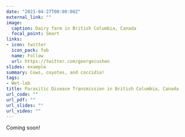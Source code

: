 ```yaml
---
date: "2021-04-27T00:00:00Z"
external_link: ""
image:
  caption: Dairy farm in British Columbia, Canada
  focal_point: Smart
links:
- icon: twitter
  icon_pack: fab
  name: Follow
  url: https://twitter.com/georgecushen
slides: example
summary: Cows, coyotes, and coccidia!
tags:
- Wet-lab
title: Parasitic Disease Transmission in British Columbia, Canada
url_code: ""
url_pdf: ""
url_slides: ""
url_video: ""
---
```


Coming soon!